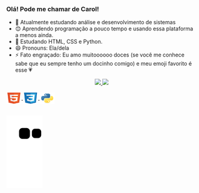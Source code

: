 ### Olá! Pode me chamar de Carol!

- 🔭 Atualmente estudando análise e desenvolvimento de sistemas
- 😊 Aprendendo programação a pouco tempo e usando essa plataforma a menos ainda.
- 🌱 Estudando HTML, CSS e Python.
- 😄 Pronouns: Ela/dela
- ⚡ Fato engraçado: Eu amo muitoooooo doces (se você me conhece sabe que eu sempre tenho um docinho comigo) e meu emoji favorito é esse 💗 

<div align="center">
  <a href="https://github.com/carolnogueira13">
  <img height="160em" src="https://github-readme-stats.vercel.app/api?username=carolnogueira13&show_icons=true&theme=panda&include_all_commits=true&count_private=true"/>
  <img height="160em" src="https://github-readme-stats.vercel.app/api/top-langs/?username=carolnogueira13&layout=compact&langs_count=7&theme=panda&include_all_commits=true&count_private=true"/>
</div>

<div style="display: inline_block"><br>
  <img align="center" alt="Carol-HTML" height="30" width="40" src="https://raw.githubusercontent.com/devicons/devicon/master/icons/html5/html5-original.svg">
  <img align="center" alt="Carol-CSS" height="30" width="40" src="https://raw.githubusercontent.com/devicons/devicon/master/icons/css3/css3-original.svg">
  <img align="center" alt="Carol-Python" height="30" width="40" src="https://raw.githubusercontent.com/devicons/devicon/master/icons/python/python-original.svg">
</div>

##

![Snake animation](https://github.com/carolnogueira13/carolnogueira13/blob/output/github-contribution-grid-snake.svg)

